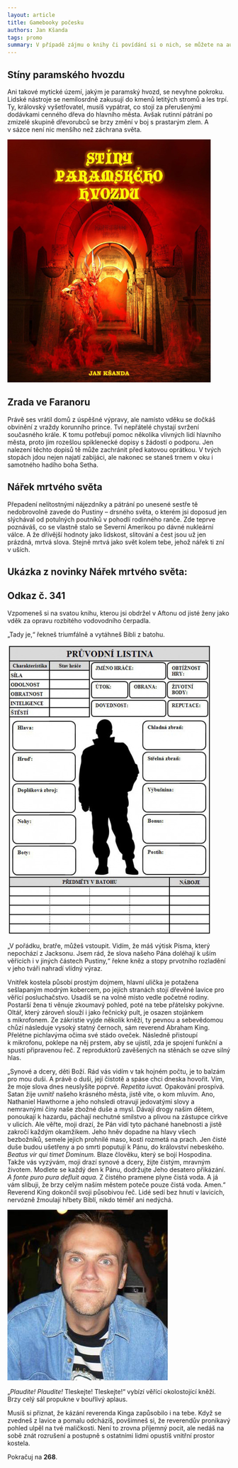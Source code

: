 ```yaml
---
layout: article
title: Gamebooky počesku
authors: Jan Kšanda
tags: promo
summary: V případě zájmu o knihy či povídání si o nich, se můžete na autora obrátit na jeho facebookovém profilu Jan Kšanda.
---
```


## Stíny paramského hvozdu

Ani takové mytické území, jakým je paramský hvozd, se nevyhne pokroku. Lidské nástroje se nemilosrdně zakusují do kmenů letitých stromů a les trpí. Ty, královský vyšetřovatel, musíš vypátrat, co stojí za přerušenými dodávkami cenného dřeva do hlavního města. Avšak rutinní pátrání po zmizelé skupině dřevorubců se brzy změní v boj s prastarým zlem. A v sázce není nic menšího než záchrana světa.

![](stiny-paramskeho-hvozd-opt.jpg)

## Zrada ve Faranoru

Právě ses vrátil domů z úspěšné výpravy, ale namísto vděku se dočkáš obvinění z vraždy korunního prince. Tví nepřátelé chystají svržení současného krále. K tomu potřebují pomoc několika vlivných lidí hlavního města, proto jim rozešlou spiklenecké dopisy s žádostí o podporu. Jen nalezení těchto dopisů tě může zachránit před katovou oprátkou. V tvých stopách jdou nejen najatí zabijáci, ale nakonec se staneš trnem v oku i samotného hadího boha Setha.

## Nářek mrtvého světa

Přepadení nelítostnými nájezdníky a pátrání po unesené sestře tě nedobrovolně zavede do Pustiny – drsného světa, o kterém jsi doposud jen slýchával od potulných poutníků v pohodlí rodinného ranče. Zde teprve poznáváš, co se vlastně stalo se Severní Amerikou po dávné nukleární válce. A že dřívější hodnoty jako lidskost, slitování a čest jsou už jen prázdná, mrtvá slova. Stejně mrtvá jako svět kolem tebe, jehož nářek ti zní v uších.

## Ukázka z novinky Nářek mrtvého světa:

## Odkaz č. 341

Vzpomeneš si na svatou knihu, kterou jsi obdržel v Aftonu od jisté ženy jako vděk za opravu rozbitého vodovodního čerpadla.

„Tady je,“ řekneš triumfálně a vytáhneš Bibli z batohu.

![](pruvodni-listina---obr-opt.jpg)

„V pořádku, bratře, můžeš vstoupit. Vidím, že máš výtisk Písma, který nepochází z Jacksonu. Jsem rád, že slova našeho Pána doléhají k uším věřících i v jiných částech Pustiny,“ řekne kněz a stopy prvotního rozladění v jeho tváři nahradí vlídný výraz.

Vnitřek kostela působí prostým dojmem, hlavní ulička je potažena sešlapaným modrým kobercem, po jejích stranách stojí dřevěné lavice pro věřící posluchačstvo. Usadíš se na volné místo vedle početné rodiny. Postarší žena ti věnuje zkoumavý pohled, poté na tebe přátelsky pokývne. Oltář, který zároveň slouží i jako řečnický pult, je osazen stojánkem s mikrofonem. Ze zákristie vyjde několik kněží, ty pevnou a sebevědomou chůzí následuje vysoký statný černoch, sám reverend Abraham King. Přelétne pichlavýma očima své stádo oveček. Následně přistoupí k mikrofonu, poklepe na něj prstem, aby se ujistil, zda je spojení funkční a spustí připravenou řeč. Z reproduktorů zavěšených na stěnách se ozve silný hlas.

„Synové a dcery, děti Boží. Rád vás vidím v tak hojném počtu, je to balzám pro mou duši. A právě o duši, její čistotě a spáse chci dneska hovořit. Vím, že moje slova dnes neuslyšíte poprvé. _Repetita iuvat._ Opakování prospívá. Satan žije uvnitř našeho krásného města, jistě víte, o kom mluvím. Ano, Nathaniel Hawthorne a jeho nohsledi otravují jedovatými slovy a nemravnými činy naše zbožné duše a mysl. Dávají drogy našim dětem, ponoukají k hazardu, páchají nechutné smilstvo a plivou na zástupce církve v ulicích. Ale věřte, moji drazí, že Pán vidí tyto páchané hanebnosti a jistě zakročí každým okamžikem. Jeho hněv dopadne na hlavy všech bezbožníků, semele jejich prohnilé maso, kosti rozmetá na prach. Jen čisté duše budou ušetřeny a po smrti poputují k Pánu, do království nebeského. _Beatus vir qui timet Dominum._ Blaze člověku, který se bojí Hospodina. Takže vás vyzývám, moji drazí synové a dcery, žijte čistým, mravným životem. Modlete se každý den k Pánu, dodržujte Jeho desatero přikázání. _A fonte puro pura defluit aqua._ Z čistého pramene plyne čistá voda. A já vám slibuji, že brzy celým naším městem poteče pouze čistá voda. Amen.“ Reverend King dokončil svoji působivou řeč. Lidé sedí bez hnutí v lavicích, nervózně žmoulají hřbety Biblí, nikdo téměř ani nedýchá.

![](autor-2-opt.jpg)

„_Plaudite! Plaudite!_ Tleskejte! Tleskejte!“ vybízí věřící okolostojící kněží. Brzy celý sál propukne v bouřlivý aplaus.

Musíš si přiznat, že kázání reverenda Kinga zapůsobilo i na tebe. Když se zvedneš z lavice a pomalu odcházíš, povšimneš si, že reverendův pronikavý pohled ulpěl na tvé maličkosti. Není to zrovna příjemný pocit, ale nedáš na sobě znát rozrušení a postupně s ostatními lidmi opustíš vnitřní prostor kostela.

Pokračuj na __268__.
